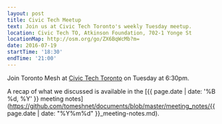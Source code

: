 ```yaml
---
layout: post
title: Civic Tech Meetup
text: Join us at Civic Tech Toronto's weekly Tuesday meetup.
location: Civic Tech TO, Atkinson Foundation, 702-1 Yonge St
locationMap: http://osm.org/go/ZX6BqWcMb?m=
date: 2016-07-19
startTime: '18:30'
endTime: '21:00'
---
```


Join Toronto Mesh at [Civic Tech Toronto](http://civictech.ca) on Tuesday at 6:30pm.

A recap of what we discussed is available in the [{{ page.date | date: '%B %d, %Y' }} meeting notes](https://github.com/tomeshnet/documents/blob/master/meeting_notes/{{ page.date | date: "%Y%m%d" }}_meeting-notes.md).
